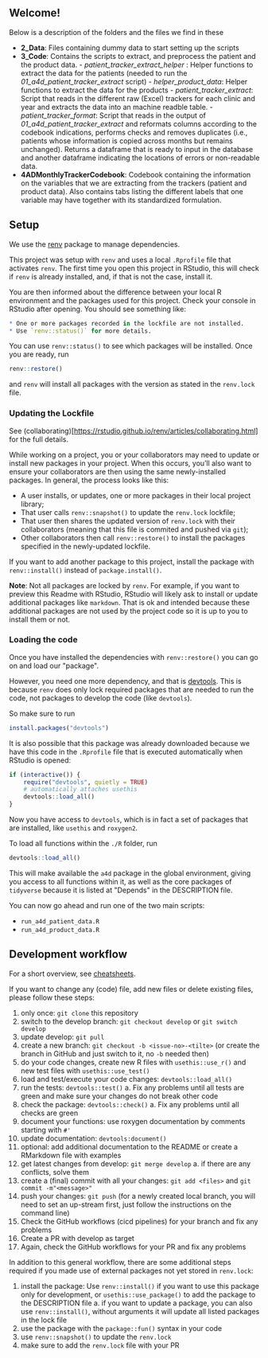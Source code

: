 ## Welcome!

Below is a description of the folders and the files we find in these

- **2_Data**: Files containing dummy data to start setting up the scripts
- **3_Code**: Contains the scripts to extract, and preprocess the patient and the product data.
      - *patient_tracker_extract_helper* : Helper functions to extract the data for the patients (needed to run the *01_a4d_patient_tracker_extract* script)
      - *helper_product_data*: Helper functions to extract the data for the products
      - *patient_tracker_extract*: Script that reads in the different raw (Excel) trackers for each clinic and year and extracts the data into an machine readble table.
      - *patient_tracker_format*: Script that reads in the output of *01_a4d_patient_tracker_extract* and reformats columns according to the codebook indications, performs checks and removes duplicates (i.e., patients whose information is copied across months but remains unchanged). Returns a dataframe that  is ready to input in the database and another dataframe indicating the locations of errors or non-readable data.
- **4ADMonthlyTrackerCodebook**: Codebook containing the information on the variables that we are extracting from the trackers (patient and product data). Also contains tabs listing the different labels that one variable may have together with its standardized formulation.

## Setup

We use the [renv](https://rstudio.github.io/renv/index.html) package to manage dependencies.

This project was setup with `renv` and uses a local `.Rprofile` file that activates `renv`. The first time you open this project in RStudio, this will check if `renv` is already installed, and, if that is not the case, install it.

You are then informed about the difference between your local R environment and the packages used for this project. Check your console in RStudio after opening. You should see something like:

```R
* One or more packages recorded in the lockfile are not installed.
* Use `renv::status()` for more details.
```

You can use `renv::status()` to see which packages will be installed. Once you are ready, run

```R
renv::restore()
```

and `renv` will install all packages with the version as stated in the `renv.lock` file.

### Updating the Lockfile

See (collaborating)[https://rstudio.github.io/renv/articles/collaborating.html] for the full details.

While working on a project, you or your collaborators may need to update or install new packages in your project. When this occurs, you’ll also want to ensure your collaborators are then using the same newly-installed packages. In general, the process looks like this:

- A user installs, or updates, one or more packages in their local project library;
- That user calls `renv::snapshot()` to update the `renv.lock` lockfile;
- That user then shares the updated version of `renv.lock` with their collaborators (meaning that this file is commited and pushed via `git`);
- Other collaborators then call `renv::restore()` to install the packages specified in the newly-updated lockfile.

If you want to add another package to this project, install the package with `renv::install()` instead of `package.install()`.

**Note**: Not all packages are locked by `renv`. For example, if you want to preview this Readme with RStudio, RStudio will likely ask to install or update additional packages like `markdown`. That is ok and intended because these additional packages are not used by the project code so it is up to you to install them or not.

### Loading the code

Once you have installed the dependencies with `renv::restore()` you can go on and load our "package".

However, you need one more dependency, and that is [devtools](https://devtools.r-lib.org/). This is because `renv` does only lock required packages that are needed to run the code, not packages to develop the code (like `devtools`).

So make sure to run

```r
install.packages("devtools")
```

It is also possible that this package was already downloaded because we have this code in the `.Rprofile` file that is executed automatically when RStudio is opened:

```r
if (interactive()) {
    require("devtools", quietly = TRUE)
    # automatically attaches usethis
    devtools::load_all()
}
```

Now you have access to `devtools`, which is in fact a set of packages that are installed, like `usethis` and `roxygen2`.

To load all functions within the `./R` folder, run 

```r
devtools::load_all()
```

This will make available the `a4d` package in the global environment, giving you access to all functions within it, as well as the core packages of `tidyverse` because it is listed at "Depends" in the DESCRIPTION file.

You can now go ahead and run one of the two main scripts:
- `run_a4d_patient_data.R`
- `run_a4d_product_data.R`

## Development workflow

For a short overview, see [cheatsheets](https://devtools.r-lib.org/#cheatsheet).

If you want to change any (code) file, add new files or delete existing files, please follow these steps:

1. only once: `git clone` this repository
2. switch to the develop branch: `git checkout develop` or `git switch develop`
3. update develop: `git pull`
4. create a new branch: `git checkout -b <issue-no>-<tilte>` (or create the branch in GitHub and just switch to it, no `-b` needed then)
5. do your code changes, create new R files with `usethis::use_r()` and new test files with `usethis::use_test()`
6. load and test/execute your code changes: `devtools::load_all()`
7. run the tests: `devtools::test()`
   a. Fix any problems until all tests are green and make sure your changes do not break other code
8. check the package: `devtools::check()`
   a. Fix any problems until all checks are green
9. document your functions: use roxygen documentation by comments starting with `#'`
10. update documentation: `devtools:document()`
11. optional: add additional documentation to the README or create a RMarkdown file with examples
12. get latest changes from develop: `git merge develop`
   a. if there are any conflicts, solve them
13. create a (final) commit with all your changes: `git add <files>` and `git commit -m"<message>"`
14. push your changes: `git push` (for a newly created local branch, you will need to set an up-stream first, just follow the instructions on the command line)
15. Check the GitHub workflows (cicd pipelines) for your branch and fix any problems
16. Create a PR with develop as target
17. Again, check the GitHub workflows for your PR and fix any problems

In addition to this general workflow, there are some additional steps required if you made use of external packages not yet stored in `renv.lock`:

1. install the package: Use `renv::install()` if you want to use this package only for development, or `usethis::use_package()` to add the package to the DESCRIPTION file
   a. if you want to update a package, you can also use `renv::install()`, without arguments it will update all listed packages in the lock file
2. use the package with the `package::fun()` syntax in your code
3. use `renv::snapshot()` to update the `renv.lock`
4. make sure to add the `renv.lock` file with your PR

